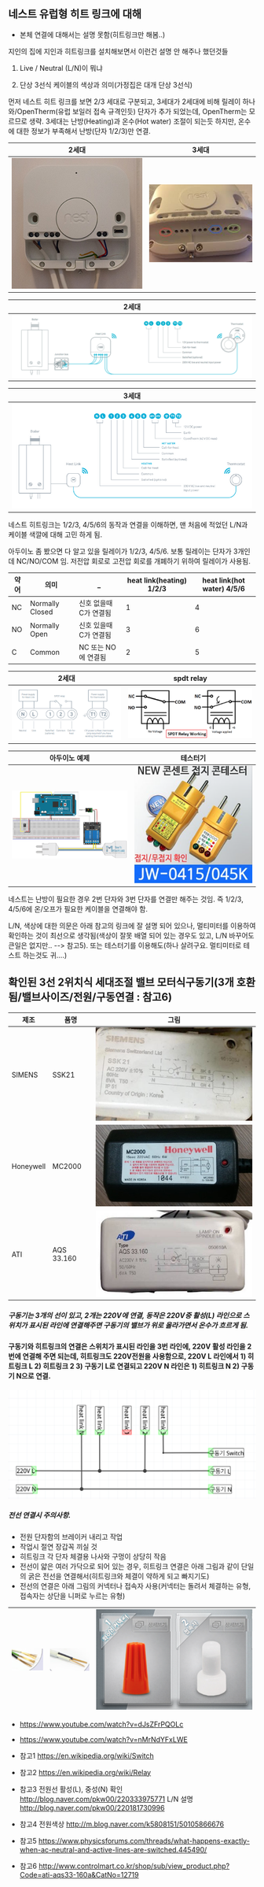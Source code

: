## 네스트 유럽형 히트 링크에 대해
* 본체 연결에 대해서는 설명 못함(히트링크만 해봄..)

지인의 집에 지인과 히트링크를 설치해보면서 이런건 설명 안 해주나 했던것들


1. Live / Neutral (L/N)이 뭐냐

2. 단상 3선식 케이블의 색상과 의미(가정집은 대개 단상 3선식)

먼저 네스트 히트 링크를 보면 2/3 세대로 구분되고, 3세대가 2세대에 비해 릴레이 하나와/OpenTherm(유럽 보일러 접속 규격인듯) 단자가 추가 되었는데, OpenTherm는 모르므로 생략. 3세대는 난방(Heating)과 온수(Hot water) 조절이 되는듯 하지만, 온수에 대한 정보가 부족해서 난방(단자 1/2/3)만 연결.

2세대 | 3세대
  ---|---
![image](./pics/01.head2nd.jpg) | ![image](./pics/02.heat3rd.jpg)

2세대|
  ---|
![image](./pics/a1-cables.png) |

3세대|
  ---|
![image](./pics/a2-cables.jpg) |


네스트 히트링크는 1/2/3, 4/5/6의 동작과 연결을 이해하면,
맨 처음에 적었던 L/N과 케이블 색깔에 대해 고민 하게 됨.

아두이노 좀 봤으면 다 알고 있을 릴레이가 1/2/3, 4/5/6.
보통 릴레이는 단자가 3개인데 NC/NO/COM 임. 저전압 회로로 고전압 회로를 개폐하기 위하여 릴레이가 사용됨.

약어 | 의미 | _ | heat link(heating) 1/2/3 | heat link(hot water) 4/5/6
  ---|---|---|---|---
NC | Normally Closed | 신호 없을때 C가 연결됨 | 1 | 4 
NO | Normally Open   | 신호 있을때 C가 연결됨 | 3 | 6
C  | Common | NC 또는 NO에 연결됨 | 2 | 5

2세대 | spdt relay
  ---|---
![image](./pics/03.heat2ndsch.png) | ![image](./pics/spdt.png)

아두이노 예제 | 테스터기
---|---
![image](./pics/Controlling-high-voltage-home-appliances-using-the-TV-Remote-Circuit-Schematics.png)|![image](./pics/tester.png)

네스트는 난방이 필요한 경우 2번 단자와 3번 단자를 연결만 해주는 것임. 즉 1/2/3, 4/5/6에 온/오프가 필요한 케이블을 연결해야 함.

L/N, 색상에 대한 의문은 아래 참고의 링크에 잘 설명 되어 있으나, 멀티미터를
이용하여 확인하는 것이 최선으로 생각됨(색상이 잘못 배열 되어 있는 경우도 있고, L/N 바꾸어도 큰일은 없지만.. -->  참고5).
또는 테스터기를 이용해도(하나 살려구요. 멀티미터로 테스트 하는것도 귀....)

## 확인된 3선 2위치식 세대조절 밸브 모터식구동기(3개 호환됨/밸브사이즈/전원/구동연결 : 참고6)

제조 | 품명 | 그림
---|---|---
SIMENS|SSK21|![image](./pics/g1.jpg)
Honeywell|MC2000|![image](./pics/g2.jpg)
ATI|AQS 33.160|![image](./pics/g3.jpg)

##### 구동기는 3개의 선이 있고, 2개는 220V에 연결, 동작은 220V중 활성(L) 라인으로 스위치가 표시된 라인에 연결해주면 구동기의 밸브가 위로 올라가면서 온수가 흐르게 됨.

#### 구동기와 히트링크의 연결은 스위치가 표시된 라인을 3번 라인에, 220V 활성 라인을 2번에 연결해 주면 되는데, 히트링크도 220V전원을 사용함으로, 220V L 라인에서 1) 히트링크 L 2) 히트링크 2 3) 구동기 L로 연결되고 220V N 라인은 1) 히트링크 N 2) 구동기 N으로 연결.


![image](./pics/sch.png)



##### 전선 연결시 주의사항.
* 전원 단자함의 브레이커 내리고 작업
* 작업시 절연 장갑꼭 끼실 것
* 히트링크 각 단자 체결용 나사와 구멍이 상당히 작음
* 전선이 얇은 여러 가닥으로 되어 있는 경우, 히트링크 연결은 아래 그림과 같이 단일의 굵은 전선을 연결해서(히트링크와 체결이 약하게 되고 빠지기도) 
* 전선의 연결은 아래 그림의 커넥터나 접속자 사용(커넥터는 돌려서 체결하는 유형, 접속자는 상단을 니퍼로 누르는 유형)

![image](./pics/c1.png)|![image](./pics/c2.png)|![image](./pics/c3.png)
---|---|---

* https://www.youtube.com/watch?v=dJsZFrPQOLc
* https://www.youtube.com/watch?v=nMrNdYFxLWE






* 참고1 https://en.wikipedia.org/wiki/Switch
* 참고2 https://en.wikipedia.org/wiki/Relay
* 참고3 전원선 활성(L), 중성(N) 확인 http://blog.naver.com/pkw00/220333975771 L/N 설명 http://blog.naver.com/pkw00/220181730996
* 참고4 전원색상 http://m.blog.naver.com/k5808151/50105866676
* 참고5 https://www.physicsforums.com/threads/what-happens-exactly-when-ac-neutral-and-active-lines-are-switched.445490/
* 참고6 http://www.controlmart.co.kr/shop/sub/view_product.php?Code=ati-aqs33-160a&CatNo=12719



